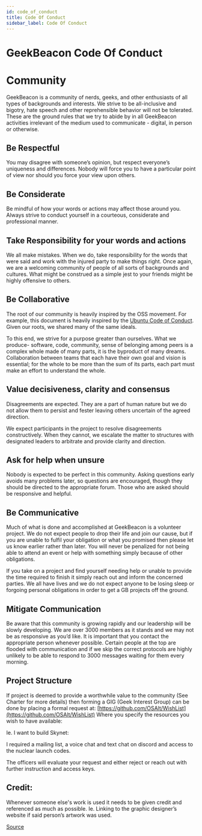 ```yaml
---
id: code_of_conduct
title: Code Of Conduct
sidebar_label: Code Of Conduct
---
```

# GeekBeacon Code Of Conduct


# Community

GeekBeacon is a community of nerds, geeks, and other enthusiasts of all types of backgrounds and interests.  We strive to be all-inclusive and bigotry, hate speech and other reprehensible behavior will not be tolerated.  These are the ground rules that we try to abide by in all GeekBeacon activities irrelevant of the medium used to communicate - digital, in person or otherwise.


## **Be Respectful**

You may disagree with someone’s opinion, but respect everyone’s uniqueness and differences.  Nobody will force you to have a particular point of view nor should you force your view upon others.  


## **Be Considerate**

Be mindful of how your words or actions may affect those around you. Always strive to conduct yourself in a courteous, considerate and professional manner.


## **Take Responsibility for your words and actions**

We all make mistakes.  When we do, take responsibility for the words that were said and work with the injured party to make things right.   Once again, we are a welcoming community of people of all sorts of backgrounds and cultures.  What might be construed as a simple jest to your friends might be highly offensive to others.  




## **Be Collaborative**

The root of our community is heavily inspired by the OSS movement. For example, this document is heavily inspired by the [Ubuntu Code of Conduct](https://www.ubuntu.com/about/about-ubuntu/conduct).  Given our roots, we shared many of the same ideals. 

To this end, we strive for a purpose greater than ourselves. What we produce-  software, code, community, sense of belonging among peers is a complex whole made of many parts, it is the byproduct of many dreams. Collaboration between teams that each have their own goal and vision is essential; for the whole to be more than the sum of its parts, each part must make an effort to understand the whole. 


## **Value decisiveness, clarity and consensus**

Disagreements are expected.  They are a part of human nature but we do not allow them to persist and fester leaving others uncertain of the agreed direction.

We expect participants in the project to resolve disagreements constructively. When they cannot, we escalate the matter to structures with designated leaders to arbitrate and provide clarity and direction.


## **Ask for help when unsure**

Nobody is expected to be perfect in this community. Asking questions early avoids many problems later, so questions are encouraged, though they should be directed to the appropriate forum. Those who are asked should be responsive and helpful.


## **Be Communicative**

Much of what is done and accomplished at GeekBeacon is a volunteer project.  We do not expect people to drop their life and join our cause, but if you are unable to fulfil your obligation or what you promised then please let us know earlier rather than later.  You will never be penalized for not being able to attend an event or help with something simply because of other obligations.  

If you take on a project and find yourself needing help or unable to provide the time required to finish it simply reach out and inform the concerned parties.   We all have lives and we do not expect anyone to be losing sleep or forgoing personal obligations in order to get a GB projects off the ground. 


## **Mitigate Communication**

Be aware that this community is growing rapidly and our leadership will be slowly developing.  We are over 3000 members as it stands and we may not be as responsive as you’d like.  It is important that you contact the appropriate person whenever possible.  Certain people at the top are flooded with communication and if we skip the correct protocols are highly unlikely to be able to respond to 3000 messages waiting for them every morning.  


## **Project Structure**

If project is deemed to provide a worthwhile value to the community (See Charter for more details) then forming a GIG (Geek Interest Group) can be done by placing a formal request at: [https://github.com/OSAlt/WishList](https://github.com/OSAlt/WishList) Where you specify the resources you wish to have available:

Ie.  I want to build Skynet:

I required a mailing list, a voice chat and text chat on discord and access to the nuclear launch codes.

The officers will evaluate your request and either reject or reach out with further instruction and access keys.


## **Credit:**

Whenever someone else's work is used it needs to be given credit and referenced as much as possible.  Ie.  Linking to the graphic designer’s website if said person’s artwork was used. 

[Source](https://docs.google.com/document/d/1PYbLPukRIBes5G69SNnQ8eUXufgWC48A4d8yK9rGJjA/edit)